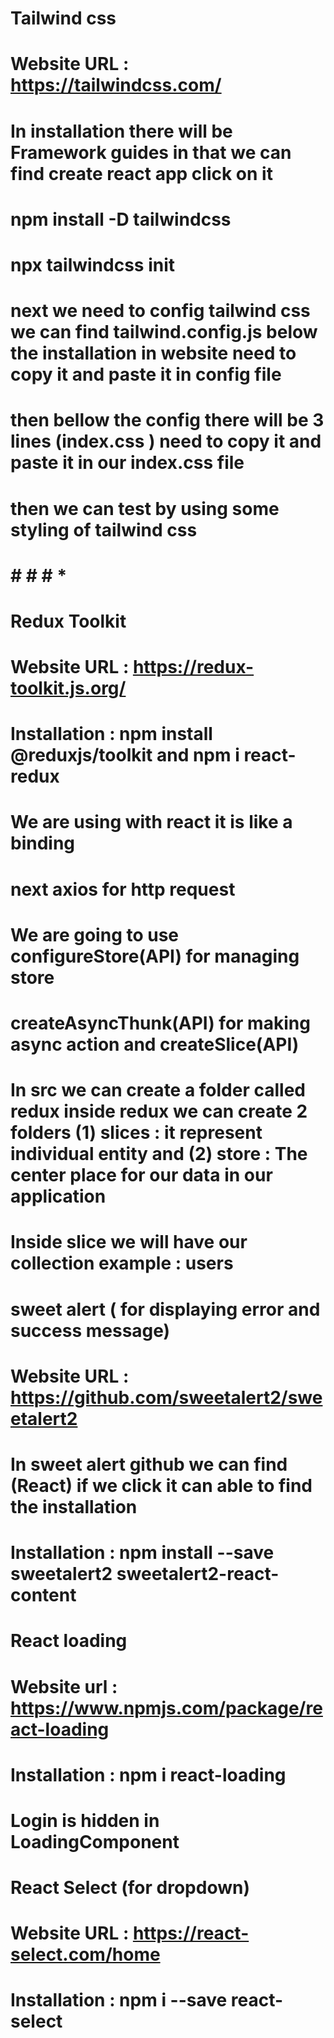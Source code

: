 
# Tailwind css

# Website URL : https://tailwindcss.com/

# In installation there will be Framework guides in that we can find create react app click on it

# npm install -D tailwindcss
 # npx tailwindcss init

 # next we need to config tailwind css we can find tailwind.config.js below the installation in website need to copy it and paste it in config file

 # then bellow the config there will be 3 lines (index.css ) need to copy it and paste it in our index.css file

 # then we can test by using some styling of tailwind css


<!-- ####### -->
# # # # *

# Redux Toolkit

# Website URL : https://redux-toolkit.js.org/

# Installation : npm install @reduxjs/toolkit  and npm i react-redux 

# We are using  with  react it is like a binding

# next axios for http request

# We are going to use configureStore(API) for managing store

# createAsyncThunk(API) for making async  action and createSlice(API)

# In src  we can create a folder called redux inside redux we can create 2 folders (1) slices : it represent individual entity and (2) store : The center place for our data in our application

# Inside slice we will have our collection example : users


<!-- ## Sweet alert -->

# sweet alert  ( for displaying error and success message)

# Website URL : https://github.com/sweetalert2/sweetalert2

# In sweet alert github we can find (React) if we click it can able to find the installation

#  Installation  : npm install --save sweetalert2 sweetalert2-react-content


<!-- # React loading -->

# React loading

# Website url : https://www.npmjs.com/package/react-loading

# Installation : npm i react-loading

# Login is hidden in LoadingComponent


<!-- React Select -->

# React Select (for dropdown)

# Website URL : https://react-select.com/home

# Installation : npm i --save react-select

